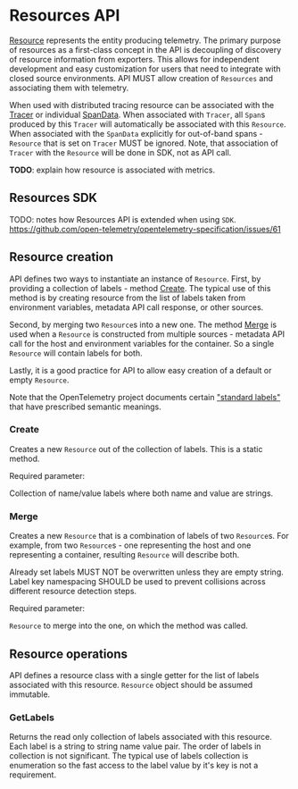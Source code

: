 # Resources API

[Resource](overview.md#resources) represents the entity producing telemetry.
The primary purpose of resources as a first-class concept in the API is
decoupling of discovery of resource information from exporters. This allows for
independent development and easy customization for users that need to integrate
with closed source environments. API MUST allow creation of `Resources` and
associating them with telemetry.

When used with distributed tracing resource can be associated with the
[Tracer](api-tracing.md#tracer) or individual
[SpanData](api-tracing.md#spandata). When associated with `Tracer`, all `Span`s
produced by this `Tracer` will automatically be associated with this `Resource`.
When associated with the `SpanData` explicitly for out-of-band spans -
`Resource` that is set on `Tracer` MUST be ignored. Note, that association
of `Tracer` with the `Resource` will be done in SDK, not as API call.

**TODO**: explain how resource is associated with metrics.

## Resources SDK

TODO: notes how Resources API is extended when using `SDK`. https://github.com/open-telemetry/opentelemetry-specification/issues/61 

## Resource creation

API defines two ways to instantiate an instance of `Resource`. First, by
providing a collection of labels - method [Create](#create). The typical use of
this method is by creating resource from the list of labels taken from
environment variables, metadata API call response, or other sources.

Second, by merging two `Resource`s into a new one. The method [Merge](#merge) is
used when a `Resource` is constructed from multiple sources - metadata API call
for the host and environment variables for the container. So a single `Resource`
will contain labels for both.

Lastly, it is a good practice for API to allow easy creation of a default or
empty `Resource`.

Note that the OpenTelemetry project documents certain ["standard
labels"](../semantic-conventions.md) that have prescribed semantic meanings.

### Create

Creates a new `Resource` out of the collection of labels. This is a static
method.

Required parameter:

Collection of name/value labels where both name and value are strings.

### Merge

Creates a new `Resource` that is a combination of labels of two `Resource`s. For
example, from two `Resource`s - one representing the host and one representing a
container, resulting `Resource` will describe both.

Already set labels MUST NOT be overwritten unless they are empty string. Label
key namespacing SHOULD be used to prevent collisions across different resource
detection steps.


Required parameter:

`Resource` to merge into the one, on which the method was called.

## Resource operations

API defines a resource class with a single getter for the list of labels
associated with this resource. `Resource` object should be assumed immutable.

### GetLabels

Returns the read only collection of labels associated with this resource. Each
label is a string to string name value pair. The order of labels in collection
is not significant. The typical use of labels collection is enumeration so the
fast access to the label value by it's key is not a requirement.
